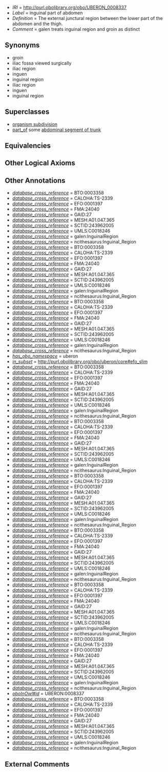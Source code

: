  * *IRI* = http://purl.obolibrary.org/obo/UBERON_0008337
 * *Label* = inguinal part of abdomen
 * *Definition* = The external junctural region between the lower part of the abdomen and the thigh.
 * *Comment* = galen treats inguinal region and groin as distinct

## Synonyms

 * groin
 * iliac fossa viewed surgically
 * iliac region
 * inguen
 * inguinal region
 * iliac region
 * inguen
 * inguinal region

## Superclasses

 * [organism subdivision](../../UBERON/75/UBERON_0000475.md)
 * [part_of](../../BFO/50/BFO_0000050.md) some [abdominal segment of trunk](../../UBERON/17/UBERON_0002417.md)

## Equivalencies


## Other Logical Axioms


## Other Annotations

 * *[database_cross_reference](../../ef/oboInOwl#hasDbXref.md)* = BTO:0003358
 * *[database_cross_reference](../../ef/oboInOwl#hasDbXref.md)* = CALOHA:TS-2339
 * *[database_cross_reference](../../ef/oboInOwl#hasDbXref.md)* = EFO:0001397
 * *[database_cross_reference](../../ef/oboInOwl#hasDbXref.md)* = FMA:24040
 * *[database_cross_reference](../../ef/oboInOwl#hasDbXref.md)* = GAID:27
 * *[database_cross_reference](../../ef/oboInOwl#hasDbXref.md)* = MESH:A01.047.365
 * *[database_cross_reference](../../ef/oboInOwl#hasDbXref.md)* = SCTID:243962005
 * *[database_cross_reference](../../ef/oboInOwl#hasDbXref.md)* = UMLS:C0018246
 * *[database_cross_reference](../../ef/oboInOwl#hasDbXref.md)* = galen:InguinalRegion
 * *[database_cross_reference](../../ef/oboInOwl#hasDbXref.md)* = ncithesaurus:Inguinal_Region
 * *[database_cross_reference](../../ef/oboInOwl#hasDbXref.md)* = BTO:0003358
 * *[database_cross_reference](../../ef/oboInOwl#hasDbXref.md)* = CALOHA:TS-2339
 * *[database_cross_reference](../../ef/oboInOwl#hasDbXref.md)* = EFO:0001397
 * *[database_cross_reference](../../ef/oboInOwl#hasDbXref.md)* = FMA:24040
 * *[database_cross_reference](../../ef/oboInOwl#hasDbXref.md)* = GAID:27
 * *[database_cross_reference](../../ef/oboInOwl#hasDbXref.md)* = MESH:A01.047.365
 * *[database_cross_reference](../../ef/oboInOwl#hasDbXref.md)* = SCTID:243962005
 * *[database_cross_reference](../../ef/oboInOwl#hasDbXref.md)* = UMLS:C0018246
 * *[database_cross_reference](../../ef/oboInOwl#hasDbXref.md)* = galen:InguinalRegion
 * *[database_cross_reference](../../ef/oboInOwl#hasDbXref.md)* = ncithesaurus:Inguinal_Region
 * *[database_cross_reference](../../ef/oboInOwl#hasDbXref.md)* = BTO:0003358
 * *[database_cross_reference](../../ef/oboInOwl#hasDbXref.md)* = CALOHA:TS-2339
 * *[database_cross_reference](../../ef/oboInOwl#hasDbXref.md)* = EFO:0001397
 * *[database_cross_reference](../../ef/oboInOwl#hasDbXref.md)* = FMA:24040
 * *[database_cross_reference](../../ef/oboInOwl#hasDbXref.md)* = GAID:27
 * *[database_cross_reference](../../ef/oboInOwl#hasDbXref.md)* = MESH:A01.047.365
 * *[database_cross_reference](../../ef/oboInOwl#hasDbXref.md)* = SCTID:243962005
 * *[database_cross_reference](../../ef/oboInOwl#hasDbXref.md)* = UMLS:C0018246
 * *[database_cross_reference](../../ef/oboInOwl#hasDbXref.md)* = galen:InguinalRegion
 * *[database_cross_reference](../../ef/oboInOwl#hasDbXref.md)* = ncithesaurus:Inguinal_Region
 * *[has_obo_namespace](../../ce/oboInOwl#hasOBONamespace.md)* = uberon
 * *[in_subset](../../et/oboInOwl#inSubset.md)* = http://purl.obolibrary.org/obo/uberon/core#efo_slim
 * *[database_cross_reference](../../ef/oboInOwl#hasDbXref.md)* = BTO:0003358
 * *[database_cross_reference](../../ef/oboInOwl#hasDbXref.md)* = CALOHA:TS-2339
 * *[database_cross_reference](../../ef/oboInOwl#hasDbXref.md)* = EFO:0001397
 * *[database_cross_reference](../../ef/oboInOwl#hasDbXref.md)* = FMA:24040
 * *[database_cross_reference](../../ef/oboInOwl#hasDbXref.md)* = GAID:27
 * *[database_cross_reference](../../ef/oboInOwl#hasDbXref.md)* = MESH:A01.047.365
 * *[database_cross_reference](../../ef/oboInOwl#hasDbXref.md)* = SCTID:243962005
 * *[database_cross_reference](../../ef/oboInOwl#hasDbXref.md)* = UMLS:C0018246
 * *[database_cross_reference](../../ef/oboInOwl#hasDbXref.md)* = galen:InguinalRegion
 * *[database_cross_reference](../../ef/oboInOwl#hasDbXref.md)* = ncithesaurus:Inguinal_Region
 * *[database_cross_reference](../../ef/oboInOwl#hasDbXref.md)* = BTO:0003358
 * *[database_cross_reference](../../ef/oboInOwl#hasDbXref.md)* = CALOHA:TS-2339
 * *[database_cross_reference](../../ef/oboInOwl#hasDbXref.md)* = EFO:0001397
 * *[database_cross_reference](../../ef/oboInOwl#hasDbXref.md)* = FMA:24040
 * *[database_cross_reference](../../ef/oboInOwl#hasDbXref.md)* = GAID:27
 * *[database_cross_reference](../../ef/oboInOwl#hasDbXref.md)* = MESH:A01.047.365
 * *[database_cross_reference](../../ef/oboInOwl#hasDbXref.md)* = SCTID:243962005
 * *[database_cross_reference](../../ef/oboInOwl#hasDbXref.md)* = UMLS:C0018246
 * *[database_cross_reference](../../ef/oboInOwl#hasDbXref.md)* = galen:InguinalRegion
 * *[database_cross_reference](../../ef/oboInOwl#hasDbXref.md)* = ncithesaurus:Inguinal_Region
 * *[database_cross_reference](../../ef/oboInOwl#hasDbXref.md)* = BTO:0003358
 * *[database_cross_reference](../../ef/oboInOwl#hasDbXref.md)* = CALOHA:TS-2339
 * *[database_cross_reference](../../ef/oboInOwl#hasDbXref.md)* = EFO:0001397
 * *[database_cross_reference](../../ef/oboInOwl#hasDbXref.md)* = FMA:24040
 * *[database_cross_reference](../../ef/oboInOwl#hasDbXref.md)* = GAID:27
 * *[database_cross_reference](../../ef/oboInOwl#hasDbXref.md)* = MESH:A01.047.365
 * *[database_cross_reference](../../ef/oboInOwl#hasDbXref.md)* = SCTID:243962005
 * *[database_cross_reference](../../ef/oboInOwl#hasDbXref.md)* = UMLS:C0018246
 * *[database_cross_reference](../../ef/oboInOwl#hasDbXref.md)* = galen:InguinalRegion
 * *[database_cross_reference](../../ef/oboInOwl#hasDbXref.md)* = ncithesaurus:Inguinal_Region
 * *[database_cross_reference](../../ef/oboInOwl#hasDbXref.md)* = BTO:0003358
 * *[database_cross_reference](../../ef/oboInOwl#hasDbXref.md)* = CALOHA:TS-2339
 * *[database_cross_reference](../../ef/oboInOwl#hasDbXref.md)* = EFO:0001397
 * *[database_cross_reference](../../ef/oboInOwl#hasDbXref.md)* = FMA:24040
 * *[database_cross_reference](../../ef/oboInOwl#hasDbXref.md)* = GAID:27
 * *[database_cross_reference](../../ef/oboInOwl#hasDbXref.md)* = MESH:A01.047.365
 * *[database_cross_reference](../../ef/oboInOwl#hasDbXref.md)* = SCTID:243962005
 * *[database_cross_reference](../../ef/oboInOwl#hasDbXref.md)* = UMLS:C0018246
 * *[database_cross_reference](../../ef/oboInOwl#hasDbXref.md)* = galen:InguinalRegion
 * *[database_cross_reference](../../ef/oboInOwl#hasDbXref.md)* = ncithesaurus:Inguinal_Region
 * *[database_cross_reference](../../ef/oboInOwl#hasDbXref.md)* = BTO:0003358
 * *[database_cross_reference](../../ef/oboInOwl#hasDbXref.md)* = CALOHA:TS-2339
 * *[database_cross_reference](../../ef/oboInOwl#hasDbXref.md)* = EFO:0001397
 * *[database_cross_reference](../../ef/oboInOwl#hasDbXref.md)* = FMA:24040
 * *[database_cross_reference](../../ef/oboInOwl#hasDbXref.md)* = GAID:27
 * *[database_cross_reference](../../ef/oboInOwl#hasDbXref.md)* = MESH:A01.047.365
 * *[database_cross_reference](../../ef/oboInOwl#hasDbXref.md)* = SCTID:243962005
 * *[database_cross_reference](../../ef/oboInOwl#hasDbXref.md)* = UMLS:C0018246
 * *[database_cross_reference](../../ef/oboInOwl#hasDbXref.md)* = galen:InguinalRegion
 * *[database_cross_reference](../../ef/oboInOwl#hasDbXref.md)* = ncithesaurus:Inguinal_Region
 * *[database_cross_reference](../../ef/oboInOwl#hasDbXref.md)* = BTO:0003358
 * *[database_cross_reference](../../ef/oboInOwl#hasDbXref.md)* = CALOHA:TS-2339
 * *[database_cross_reference](../../ef/oboInOwl#hasDbXref.md)* = EFO:0001397
 * *[database_cross_reference](../../ef/oboInOwl#hasDbXref.md)* = FMA:24040
 * *[database_cross_reference](../../ef/oboInOwl#hasDbXref.md)* = GAID:27
 * *[database_cross_reference](../../ef/oboInOwl#hasDbXref.md)* = MESH:A01.047.365
 * *[database_cross_reference](../../ef/oboInOwl#hasDbXref.md)* = SCTID:243962005
 * *[database_cross_reference](../../ef/oboInOwl#hasDbXref.md)* = UMLS:C0018246
 * *[database_cross_reference](../../ef/oboInOwl#hasDbXref.md)* = galen:InguinalRegion
 * *[database_cross_reference](../../ef/oboInOwl#hasDbXref.md)* = ncithesaurus:Inguinal_Region
 * *[oboInOwl#id](../../id/oboInOwl#id.md)* = UBERON:0008337
 * *[database_cross_reference](../../ef/oboInOwl#hasDbXref.md)* = BTO:0003358
 * *[database_cross_reference](../../ef/oboInOwl#hasDbXref.md)* = CALOHA:TS-2339
 * *[database_cross_reference](../../ef/oboInOwl#hasDbXref.md)* = EFO:0001397
 * *[database_cross_reference](../../ef/oboInOwl#hasDbXref.md)* = FMA:24040
 * *[database_cross_reference](../../ef/oboInOwl#hasDbXref.md)* = GAID:27
 * *[database_cross_reference](../../ef/oboInOwl#hasDbXref.md)* = MESH:A01.047.365
 * *[database_cross_reference](../../ef/oboInOwl#hasDbXref.md)* = SCTID:243962005
 * *[database_cross_reference](../../ef/oboInOwl#hasDbXref.md)* = UMLS:C0018246
 * *[database_cross_reference](../../ef/oboInOwl#hasDbXref.md)* = galen:InguinalRegion
 * *[database_cross_reference](../../ef/oboInOwl#hasDbXref.md)* = ncithesaurus:Inguinal_Region

## External Comments

